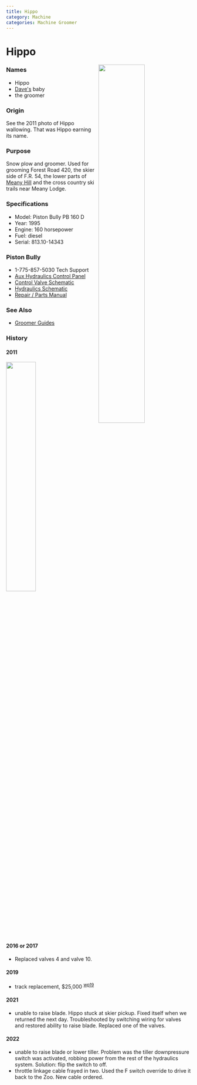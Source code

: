 ```yaml
---
title: Hippo
category: Machine
categories: Machine Groomer
---
```

# Hippo
<img src="/img/2020-Hippo.jpeg" style="width: 50%;" align="right">

### Names

- Hippo
- [Dave's](/Person/Dave-Claar) baby
- the groomer

### Origin

See the 2011 photo of Hippo wallowing. That was Hippo earning its name.

### Purpose

Snow plow and groomer. Used for grooming Forest Road 420, the skier side of F.R. 54, the lower parts of [Meany Hill](Meany-Hill) and the cross country ski trails near Meany Lodge.

### Specifications

- Model: Piston Bully PB 160 D
- Year: 1995
- Engine: 160 horsepower
- Fuel: diesel
- Serial: 813.10-14343

### Piston Bully

- 1-775-857-5030 Tech Support
- [Aux Hydraulics Control Panel](PB160D-Aux-Panel.jpg)
- [Control Valve Schematic](https://github.com/MeanyLodge/meanylodge.github.com/blob/master/reference/hippo/PB160D-Control-Valve.pdf)
- [Hydraulics Schematic](https://github.com/MeanyLodge/meanylodge.github.com/blob/master/reference/hippo/PB160D-Hydraulic-Schematics.pdf)
- [Repair / Parts Manual](https://github.com/MeanyLodge/meanylodge.github.com/blob/master/reference/hippo/PB-160-D-(DE,EN).pdf)

### See Also

- [Groomer Guides](https://www.snowiasa.org/guidelines-resources/)

### History

#### 2011

<img src="/img/2011-Hippo.jpeg" style="width: 40%;">

#### 2016 or 2017

- Replaced valves 4 and valve 10.

#### 2019

- track replacement, $25,000 <sup>[wp19][]</sup>

#### 2021

- unable to raise blade. Hippo stuck at skier pickup. Fixed itself when we returned the next day. Troubleshooted by switching wiring for valves and restored ability to raise blade. Replaced one of the valves.

[wp19]: Work-Parties#2019

#### 2022

- unable to raise blade or lower tiller. Problem was the tiller downpressure switch was activated, robbing power from the rest of the hydraulics system. Solution: flip the switch to off.
- throttle linkage cable frayed in two. Used the F switch override to drive it back to the Zoo. New cable ordered.
